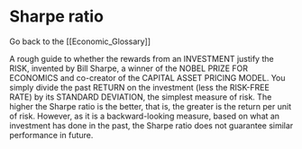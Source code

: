 # Sharpe ratio

Go back to the [[Economic_Glossary]]


A rough guide to whether the rewards from an INVESTMENT justify the RISK, invented by Bill Sharpe, a winner of the NOBEL PRIZE FOR ECONOMICS and co-creator of the CAPITAL ASSET PRICING MODEL. You simply divide the past RETURN on the investment (less the RISK-FREE RATE) by its STANDARD DEVIATION, the simplest measure of risk. The higher the Sharpe ratio is the better, that is, the greater is the return per unit of risk. However, as it is a backward-looking measure, based on what an investment has done in the past, the Sharpe ratio does not guarantee similar performance in future.

